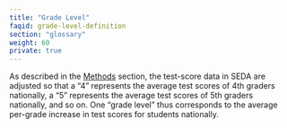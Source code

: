 ```yaml
---
title: "Grade Level"
faqid: grade-level-definition
section: "glossary" 
weight: 60
private: true
---
```

As described in the <a href="/methods">Methods</a> section, the test-score data in SEDA are adjusted so that a “4” represents the average test scores of 4th graders nationally, a “5” represents the average test scores of 5th graders nationally, and so on. One “grade level” thus corresponds to the average per-grade increase in test scores for students nationally.
